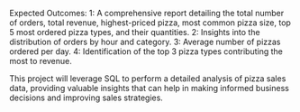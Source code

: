 Expected Outcomes:
1: A comprehensive report detailing the total number of orders, total revenue, highest-priced pizza, most common pizza size, top 5 most ordered pizza types, and their quantities.
2: Insights into the distribution of orders by hour and category.
3: Average number of pizzas ordered per day.
4: Identification of the top 3 pizza types contributing the most to revenue.

This project will leverage SQL to perform a detailed analysis of pizza sales data, providing valuable insights that can help in making informed business decisions and improving sales strategies.
